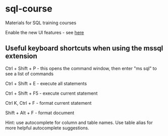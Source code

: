 # sql-course

Materials for SQL training courses

Enable the new UI features - see [here](https://learn.microsoft.com/en-us/sql/tools/visual-studio-code-extensions/mssql/mssql-extension-visual-studio-code?view=sql-server-ver16)

## Useful keyboard shortcuts when using the mssql extension

Ctrl + Shift + P - this opens the command window, then enter "ms sql" to see a list of commands

Ctrl + Shift + E - execute all statements

Ctrl + Shift + F5 - execute current statement

Ctrl K, Ctrl + F - format current statement

Shift + Alt + F - format document

Hint: use autocomplete for column and table names.  Use table alias for more helpful autocomplete suggestions.
